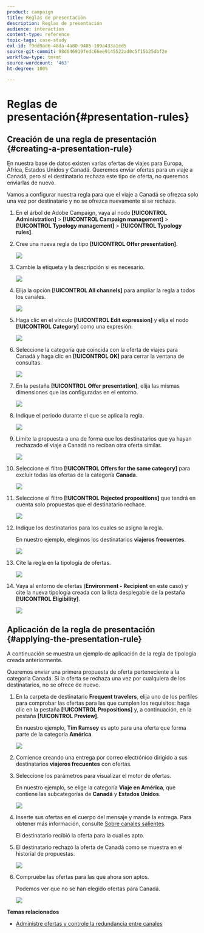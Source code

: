 ```yaml
---
product: campaign
title: Reglas de presentación
description: Reglas de presentación
audience: interaction
content-type: reference
topic-tags: case-study
exl-id: f9dd9ad6-48da-4a80-9405-109a433a1ed5
source-git-commit: 98d646919fedc66ee9145522ad0c5f15b25dbf2e
workflow-type: tm+mt
source-wordcount: '463'
ht-degree: 100%

---
```


# Reglas de presentación{#presentation-rules}

## Creación de una regla de presentación {#creating-a-presentation-rule}

En nuestra base de datos existen varias ofertas de viajes para Europa, África, Estados Unidos y Canadá. Queremos enviar ofertas para un viaje a Canadá, pero si el destinatario rechaza este tipo de oferta, no queremos enviarlas de nuevo.

Vamos a configurar nuestra regla para que el viaje a Canadá se ofrezca solo una vez por destinatario y no se ofrezca nuevamente si se rechaza.

1. En el árbol de Adobe Campaign, vaya al nodo **[!UICONTROL Administration]** > **[!UICONTROL Campaign management]** > **[!UICONTROL Typology management]** > **[!UICONTROL Typology rules]**.
1. Cree una nueva regla de tipo **[!UICONTROL Offer presentation]**.

   ![](assets/offer_typology_example_001.png)

1. Cambie la etiqueta y la descripción si es necesario.

   ![](assets/offer_typology_example_002.png)

1. Elija la opción **[!UICONTROL All channels]** para ampliar la regla a todos los canales.

   ![](assets/offer_typology_example_003.png)

1. Haga clic en el vínculo **[!UICONTROL Edit expression]** y elija el nodo **[!UICONTROL Category]** como una expresión.

   ![](assets/offer_typology_example_004.png)

1. Seleccione la categoría que coincida con la oferta de viajes para Canadá y haga clic en **[!UICONTROL OK]** para cerrar la ventana de consultas.

   ![](assets/offer_typology_example_005.png)

1. En la pestaña **[!UICONTROL Offer presentation]**, elija las mismas dimensiones que las configuradas en el entorno.

   ![](assets/offer_typology_example_006.png)

1. Indique el periodo durante el que se aplica la regla.

   ![](assets/offer_typology_example_007.png)

1. Limite la propuesta a una de forma que los destinatarios que ya hayan rechazado el viaje a Canadá no reciban otra oferta similar.

   ![](assets/offer_typology_example_008.png)

1. Seleccione el filtro **[!UICONTROL Offers for the same category]** para excluir todas las ofertas de la categoría **Canada**.

   ![](assets/offer_typology_example_020.png)

1. Seleccione el filtro **[!UICONTROL Rejected propositions]** que tendrá en cuenta solo propuestas que el destinatario rechace.

   ![](assets/offer_typology_example_021.png)

1. Indique los destinatarios para los cuales se asigna la regla.

   En nuestro ejemplo, elegimos los destinatarios **viajeros frecuentes**.

   ![](assets/offer_typology_example_009.png)

1. Cite la regla en la tipología de ofertas.

   ![](assets/offer_typology_example_013.png)

1. Vaya al entorno de ofertas (**Environment - Recipient** en este caso) y cite la nueva tipología creada con la lista desplegable de la pestaña **[!UICONTROL Eligibility]**.

   ![](assets/offer_typology_example_014.png)

## Aplicación de la regla de presentación {#applying-the-presentation-rule}

A continuación se muestra un ejemplo de aplicación de la regla de tipología creada anteriormente.

Queremos enviar una primera propuesta de oferta perteneciente a la categoría Canadá. Si la oferta se rechaza una vez por cualquiera de los destinatarios, no se ofrece de nuevo.

1. En la carpeta de destinatario **Frequent travelers**, elija uno de los perfiles para comprobar las ofertas para las que cumplen los requisitos: haga clic en la pestaña **[!UICONTROL Propositions]** y, a continuación, en la pestaña **[!UICONTROL Preview]**.

   En nuestro ejemplo, **Tim Ramsey** es apto para una oferta que forma parte de la categoría **América**.

   ![](assets/offer_typology_example_015.png)

1. Comience creando una entrega por correo electrónico dirigido a sus destinatarios **viajeros frecuentes** con ofertas.
1. Seleccione los parámetros para visualizar el motor de ofertas.

   En nuestro ejemplo, se elige la categoría **Viaje en América**, que contiene las subcategorías de **Canadá** y **Estados Unidos**.

   ![](assets/offer_typology_example_016.png)

1. Inserte sus ofertas en el cuerpo del mensaje y mande la entrega. Para obtener más información, consulte [Sobre canales salientes](../../interaction/using/about-outbound-channels.md).

   El destinatario recibió la oferta para la cual es apto.

1. El destinatario rechazó la oferta de Canadá como se muestra en el historial de propuestas.

   ![](assets/offer_typology_example_018.png)

1. Compruebe las ofertas para las que ahora son aptos.

   Podemos ver que no se han elegido ofertas para Canadá.

   ![](assets/offer_typology_example_019.png)

**Temas relacionados**

* [Administre ofertas y controle la redundancia entre canales](https://helpx.adobe.com/es/campaign/kb/simplifying-campaign-management-acc.html#Manageoffersandcontrolredundancyacrosschannels)
